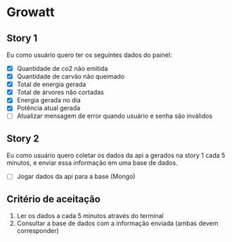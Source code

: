# Growatt

## Story 1

Eu como usuário quero ter os seguintes dados do painel:

- [X] Quantidade de co2 não emitida
- [X] Quantidade de carvão não queimado
- [X] Total de energia gerada
- [X] Total de árvores não cortadas
- [X] Energia gerada no dia
- [X] Potência atual gerada
- [ ] Atualizar mensagem de error quando usuário e senha são inválidos

## Story 2

Eu como usuário quero coletar os dados da api a gerados na story 1 
cada 5 minutos, e enviar essa informação em uma base de dados.
- [ ] Jogar dados da api para a base (Mongo)

## Critério de aceitação

1. Ler os dados a cada 5 minutos através do terminal
2. Consultar a base de dados com a informação enviada (ambas devem corresponder)